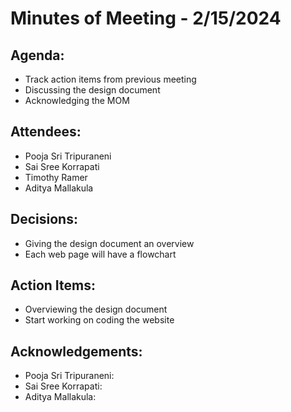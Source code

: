 # Minutes of Meeting - 2/15/2024

## Agenda: 
- Track action items from previous meeting
- Discussing the design document
- Acknowledging the MOM

## Attendees:
- Pooja Sri Tripuraneni
- Sai Sree Korrapati
- Timothy Ramer
- Aditya Mallakula

## Decisions:
- Giving the design document an overview
- Each web page will have a flowchart

## Action Items:
- Overviewing the design document
- Start working on coding the website

## Acknowledgements:
- Pooja Sri Tripuraneni:
- Sai Sree Korrapati:
- Aditya Mallakula:

